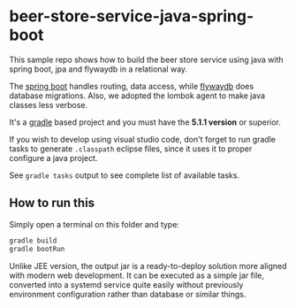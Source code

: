 # beer-store-service-java-spring-boot

This sample repo shows how to build the beer store service using java with
spring boot, jpa and flywaydb in a relational way.

The [spring boot](http://spring.io/projects/spring-boot) handles routing, data
access, while [flywaydb](https://flywaydb.org/) does database migrations. Also,
we adopted the lombok agent to make java classes less verbose.

It's a [gradle](https://gradle.org/install/) based project and you must have the
**5.1.1 version** or superior.

If you wish to develop using visual studio code, don't forget to run gradle
tasks to generate `.classpath` eclipse files, since it uses it to proper
configure a java project.

See `gradle tasks` output to see complete list of available tasks.

## How to run this

Simply open a terminal on this folder and type:

```bash
gradle build
gradle bootRun
```

Unlike JEE version, the output jar is a ready-to-deploy solution more aligned
with modern web development. It can be executed as a simple jar file, converted
into a systemd service quite easily without previously environment configuration
rather than database or similar things.
